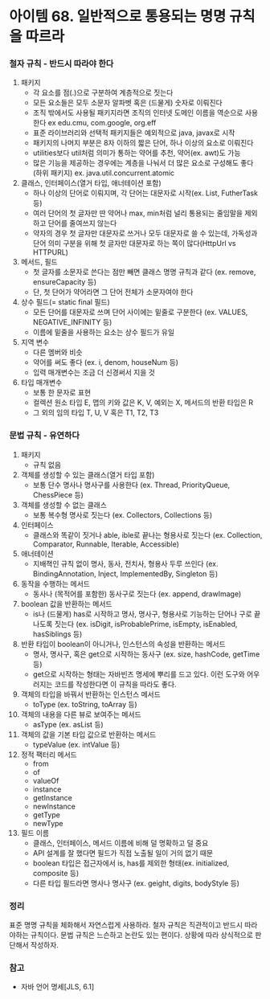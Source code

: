 # 아이템 68. 일반적으로 통용되는 명명 규칙을 따르라

### 철자 규칙 - 반드시 따라야 한다

1. 패키지
    - 각 요소를 점(.)으로 구분하여 계층적으로 짓는다
    - 모든 요소들은 모두 소문자 알파벳 혹은 (드물게) 숫자로 이뤄진다
    - 조직 밖에서도 사용될 패키지라면 조직의 인터넷 도메인 이름을 역순으로 사용한다
        ex edu.cmu, com.google, org.eff
    - 표준 라이브러리와 선택적 패키지들은 예외적으로 java, javax로 시작
    - 패키지의 나머지 부분은 8자 이하의 짧은 단어, 하나 이상의 요소로 이뤄진다
    - utilities보다 util처럼 의미가 통하는 약어를 추천, 약어(ex. awt)도 가능
    - 많은 기능을 제공하는 경우에는 계층을 나눠서 더 많은 요소로 구성해도 좋다(하위 패키지)
        ex. java.util.concurrent.atomic
2. 클래스, 인터페이스(열거 타입, 애너테이션 포함)
    - 하나 이상의 단어로 이뤄지며, 각 단어는 대문자로 시작(ex. List, FutherTask 등)
    - 여러 단어의 첫 글자만 딴 약어나 max, min처럼 널리 통용되는 줄임말을 제외하고 단어를 줄여쓰지 않는다
    - 약자의 경우 첫 글자만 대문자로 쓰거나 모두 대문자로 쓸 수 있는데, 가독성과 단어 의미 구분을 위해 첫 글자만 대문자로 하는 쪽이 많다(HttpUrl vs HTTPURL)
3. 메서드, 필드
    - 첫 글자를 소문자로 쓴다는 점만 빼면 클래스 명명 규칙과 같다 (ex. remove, ensureCapacity 등)
    - 단, 첫 단어가 약어라면 그 단어 전체가 소문자여야 한다
4. 상수 필드(= static final 필드)
    - 모든 단어를 대문자로 쓰며 단어 사이에는 밑줄로 구분한다 (ex. VALUES, NEGATIVE_INFINITY 등)
    - 이름에 밑줄을 사용하는 요소는 상수 필드가 유일
5. 지역 변수
    - 다른 멤버와 비슷
    - 약어를 써도 좋다 (ex. i, denom, houseNum 등)
    - 입력 매개변수는 조금 더 신경써서 지을 것
6. 타입 매개변수
    - 보통 한 문자로 표현
    - 컬렉션 원소 타입 E, 맵의 키와 값은 K, V, 예외는 X, 메서드의 반환 타입은 R
    - 그 외의 임의 타입 T, U, V 혹은 T1, T2, T3

### 문법 규칙 - 유연하다

1. 패키지
    - 규칙 없음
2. 객체를 생성할 수 있는 클래스(열거 타입 포함)
    - 보통 단수 명사나 명사구를 사용한다 (ex. Thread, PriorityQueue, ChessPiece 등)
3. 객체를 생성할 수 없는 클래스
    - 보통 복수형 명사로 짓는다 (ex. Collectors, Collections 등)
4. 인터페이스
    - 클래스와 똑같이 짓거나 able, ible로 끝나는 형용사로 짓는다 (ex. Collection, Comparator, Runnable, Iterable, Accessible)
5. 애너테이션
    - 지배젹인 규칙 없이 명사, 동사, 전치사, 형용사 두루 쓰인다 (ex. BindingAnnotation, Inject, ImplementedBy, Singleton 등)
6. 동작을 수행하는 메서드
    - 동사나 (목적어를 포함한) 동사구로 짓는다 (ex. append, drawImage)
7. boolean 값을 반환하는 메서드
    - is나 (드물게) has로 시작하고 명사, 명사구, 형용사로 기능하는 단어나 구로 끝나도록 짓는다 (ex. isDigit, isProbablePrime, isEmpty, isEnabled, hasSiblings 등)
8. 반환 타입이 boolean이 아니거나, 인스턴스의 속성을 반환하는 메서드
    - 명사, 명사구, 혹은 get으로 시작하는 동사구 (ex. size, hashCode, getTime 등)
    - get으로 시작하는 형태는 자바빈즈 명세에 뿌리를 드고 있다. 이런 도구와 어우러지는 코드를 작성한다면 이 규칙을 따라도 좋다.
9. 객체의 타입을 바꿔서 반환하는 인스턴스 메서드
    - toType (ex. toString, toArray 등)
10. 객체의 내용을 다른 뷰로 보여주는 메서드
    - asType (ex. asList 등)
11. 객체의 값을 기본 타입 값으로 반환하는 메서드
    - typeValue (ex. intValue 등)
12. 정적 팩터리 메서드
    - from
    - of
    - valueOf
    - instance
    - getInstance
    - newInstance
    - getType
    - newType
13. 필드 이름
    - 클래스, 인터페이스, 메서드 이름에 비해 덜 명확하고 덜 중요
    - API 설계를 잘 했다면 필드가 직접 노출될 일이 거의 없기 때문
    - boolean 타입은 접근자에서 is, has를 제외한 형태(ex. initialized, composite 등)
    - 다른 타입 필드라면 명사나 명사구 (ex. geight, digits, bodyStyle 등)

### 정리
표준 명명 규칙을 체화해서 자연스럽게 사용하라.
철자 규칙은 직관적이고 반드시 따라야하는 규칙이다.
문법 규칙은 느슨하고 논란도 있는 편이다. 상황에 따라 상식적으로 판단해서 작성하자.

### 참고
- 자바 언어 명세[JLS, 6.1]